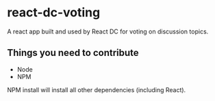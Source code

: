 react-dc-voting
===============

A react app built and used by React DC for voting on discussion topics.

Things you need to contribute
---

- Node
- NPM

NPM install will install all other dependencies (including React).
